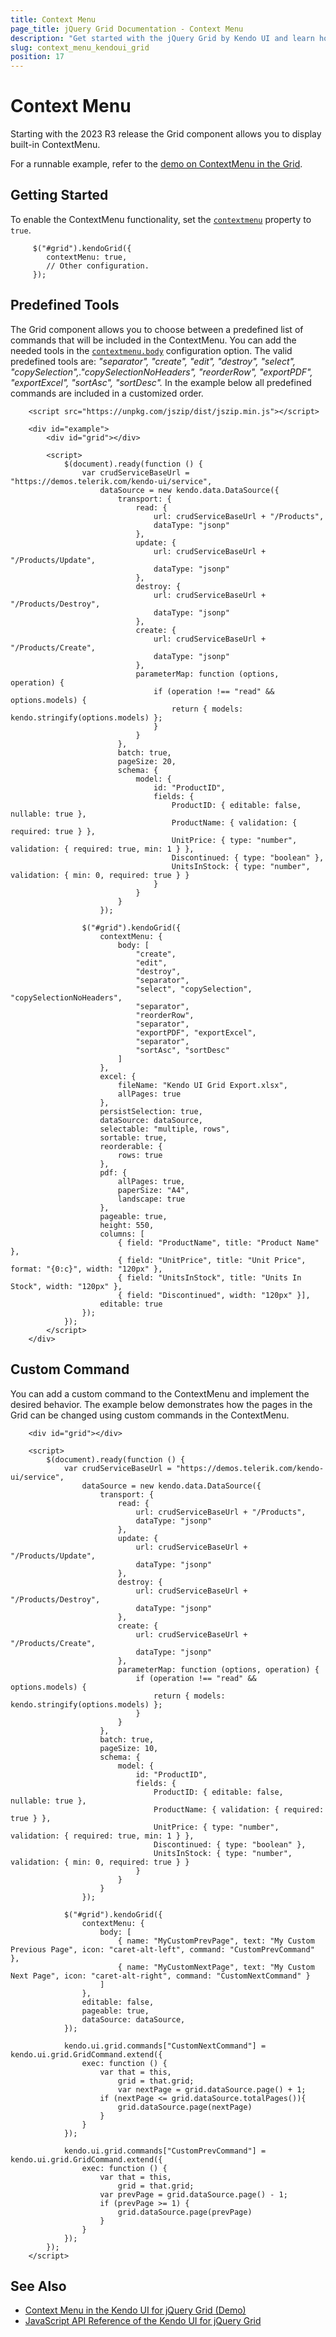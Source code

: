 ```yaml
---
title: Context Menu
page_title: jQuery Grid Documentation - Context Menu
description: "Get started with the jQuery Grid by Kendo UI and learn how to enable the ContextMenu."
slug: context_menu_kendoui_grid
position: 17
---
```


# Context Menu

Starting with the 2023 R3 release the Grid component allows you to display built-in ContextMenu.

For a runnable example, refer to the [demo on ContextMenu in the Grid](https://demos.telerik.com/kendo-ui/grid/context-menu).

## Getting Started

To enable the ContextMenu functionality, set the [`contextmenu`](/api/javascript/ui/grid/configuration/contextmenu) property to `true`.

```
     $("#grid").kendoGrid({
        contextMenu: true,
        // Other configuration.
     });
```

## Predefined Tools

The Grid component allows you to choose between a predefined list of commands that will be included in the ContextMenu. You can add the needed tools in the [`contextmenu.body`](/api/javascript/ui/grid/configuration/contextmenu.body) configuration option.
The valid predefined tools are: *"separator", "create", "edit", "destroy", "select", "copySelection",."copySelectionNoHeaders", "reorderRow", "exportPDF", "exportExcel", "sortAsc", "sortDesc".*
In the example below all predefined commands are included in a customized order.

```dojo
    <script src="https://unpkg.com/jszip/dist/jszip.min.js"></script>

    <div id="example">
    	<div id="grid"></div>

    	<script>
    		$(document).ready(function () {
    			var crudServiceBaseUrl = "https://demos.telerik.com/kendo-ui/service",
    				dataSource = new kendo.data.DataSource({
    					transport: {
    						read: {
    							url: crudServiceBaseUrl + "/Products",
    							dataType: "jsonp"
    						},
    						update: {
    							url: crudServiceBaseUrl + "/Products/Update",
    							dataType: "jsonp"
    						},
    						destroy: {
    							url: crudServiceBaseUrl + "/Products/Destroy",
    							dataType: "jsonp"
    						},
    						create: {
    							url: crudServiceBaseUrl + "/Products/Create",
    							dataType: "jsonp"
    						},
    						parameterMap: function (options, operation) {
    							if (operation !== "read" && options.models) {
    								return { models: kendo.stringify(options.models) };
    							}
    						}
    					},
    					batch: true,
    					pageSize: 20,
    					schema: {
    						model: {
    							id: "ProductID",
    							fields: {
    								ProductID: { editable: false, nullable: true },
    								ProductName: { validation: { required: true } },
    								UnitPrice: { type: "number", validation: { required: true, min: 1 } },
    								Discontinued: { type: "boolean" },
    								UnitsInStock: { type: "number", validation: { min: 0, required: true } }
    							}
    						}
    					}
    				});

    			$("#grid").kendoGrid({
    				contextMenu: {
    					body: [
    						"create",
    						"edit",
    						"destroy",
    						"separator",
    						"select", "copySelection", "copySelectionNoHeaders",
    						"separator",
    						"reorderRow",
    						"separator",
    						"exportPDF", "exportExcel",
    						"separator",
    						"sortAsc", "sortDesc"
    					]
    				},
    				excel: {
    					fileName: "Kendo UI Grid Export.xlsx",
    					allPages: true
    				},
    				persistSelection: true,
    				dataSource: dataSource,
    				selectable: "multiple, rows",
    				sortable: true,
    				reorderable: {
    					rows: true
    				},
    				pdf: {
    					allPages: true,
    					paperSize: "A4",
    					landscape: true
    				},
    				pageable: true,
    				height: 550,
    				columns: [
    					{ field: "ProductName", title: "Product Name" },
    					{ field: "UnitPrice", title: "Unit Price", format: "{0:c}", width: "120px" },
    					{ field: "UnitsInStock", title: "Units In Stock", width: "120px" },
    					{ field: "Discontinued", width: "120px" }],
    				editable: true
    			});
    		});
    	</script>
    </div>
```

## Custom Command

You can add a custom command to the ContextMenu and implement the desired behavior. 
The example below demonstrates how the pages in the Grid can be changed using custom commands in the ContextMenu.

```dojo
    <div id="grid"></div>

	<script>
		$(document).ready(function () {
			var crudServiceBaseUrl = "https://demos.telerik.com/kendo-ui/service",
				dataSource = new kendo.data.DataSource({
					transport: {
						read: {
							url: crudServiceBaseUrl + "/Products",
							dataType: "jsonp"
						},
						update: {
							url: crudServiceBaseUrl + "/Products/Update",
							dataType: "jsonp"
						},
						destroy: {
							url: crudServiceBaseUrl + "/Products/Destroy",
							dataType: "jsonp"
						},
						create: {
							url: crudServiceBaseUrl + "/Products/Create",
							dataType: "jsonp"
						},
						parameterMap: function (options, operation) {
							if (operation !== "read" && options.models) {
								return { models: kendo.stringify(options.models) };
							}
						}
					},
					batch: true,
					pageSize: 10,
					schema: {
						model: {
							id: "ProductID",
							fields: {
								ProductID: { editable: false, nullable: true },
								ProductName: { validation: { required: true } },
								UnitPrice: { type: "number", validation: { required: true, min: 1 } },
								Discontinued: { type: "boolean" },
								UnitsInStock: { type: "number", validation: { min: 0, required: true } }
							}
						}
					}
				});

			$("#grid").kendoGrid({
				contextMenu: {
					body: [
						{ name: "MyCustomPrevPage", text: "My Custom Previous Page", icon: "caret-alt-left", command: "CustomPrevCommand" },
						{ name: "MyCustomNextPage", text: "My Custom Next Page", icon: "caret-alt-right", command: "CustomNextCommand" }						
					]
				},
				editable: false,
				pageable: true,
				dataSource: dataSource,
			});

			kendo.ui.grid.commands["CustomNextCommand"] = kendo.ui.grid.GridCommand.extend({
				exec: function () {
					var that = this,
						grid = that.grid;
						var nextPage = grid.dataSource.page() + 1;
					if (nextPage <= grid.dataSource.totalPages()){
						grid.dataSource.page(nextPage)
					}
				}
			});

			kendo.ui.grid.commands["CustomPrevCommand"] = kendo.ui.grid.GridCommand.extend({
				exec: function () {
					var that = this,
						grid = that.grid;
					var prevPage = grid.dataSource.page() - 1;
					if (prevPage >= 1) {
						grid.dataSource.page(prevPage)
					}
				}
			});
		});
	</script>

```

## See Also

* [Context Menu in the Kendo UI for jQuery Grid (Demo)](https://demos.telerik.com/kendo-ui/grid/context-menu)
* [JavaScript API Reference of the Kendo UI for jQuery Grid](/api/javascript/ui/grid)
